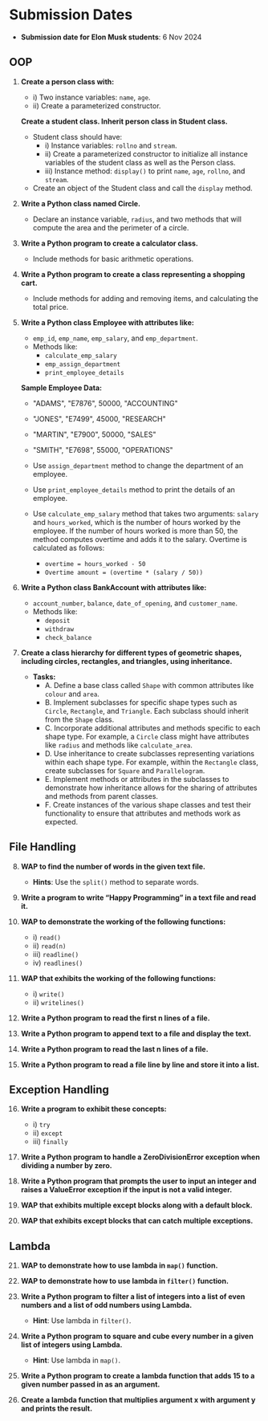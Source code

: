 # Submission Dates

- **Submission date for Elon Musk students**: 6 Nov 2024

## OOP

1. **Create a person class with:**

   - i) Two instance variables: `name`, `age`.
   - ii) Create a parameterized constructor.

   **Create a student class. Inherit person class in Student class.**

   - Student class should have:
     - i) Instance variables: `rollno` and `stream`.
     - ii) Create a parameterized constructor to initialize all instance variables of the student class as well as the Person class.
     - iii) Instance method: `display()` to print `name`, `age`, `rollno`, and `stream`.
   - Create an object of the Student class and call the `display` method.

2. **Write a Python class named Circle.**

   - Declare an instance variable, `radius`, and two methods that will compute the area and the perimeter of a circle.

3. **Write a Python program to create a calculator class.**

   - Include methods for basic arithmetic operations.

4. **Write a Python program to create a class representing a shopping cart.**

   - Include methods for adding and removing items, and calculating the total price.

5. **Write a Python class Employee with attributes like:**

   - `emp_id`, `emp_name`, `emp_salary`, and `emp_department`.
   - Methods like:
     - `calculate_emp_salary`
     - `emp_assign_department`
     - `print_employee_details`

   **Sample Employee Data:**

   - "ADAMS", "E7876", 50000, "ACCOUNTING"
   - "JONES", "E7499", 45000, "RESEARCH"
   - "MARTIN", "E7900", 50000, "SALES"
   - "SMITH", "E7698", 55000, "OPERATIONS"

   - Use `assign_department` method to change the department of an employee.
   - Use `print_employee_details` method to print the details of an employee.
   - Use `calculate_emp_salary` method that takes two arguments: `salary` and `hours_worked`, which is the number of hours worked by the employee. If the number of hours worked is more than 50, the method computes overtime and adds it to the salary. Overtime is calculated as follows:
     - `overtime = hours_worked - 50`
     - `Overtime amount = (overtime * (salary / 50))`

6. **Write a Python class BankAccount with attributes like:**

   - `account_number`, `balance`, `date_of_opening`, and `customer_name`.
   - Methods like:
     - `deposit`
     - `withdraw`
     - `check_balance`

7. **Create a class hierarchy for different types of geometric shapes, including circles, rectangles, and triangles, using inheritance.**
   - **Tasks:**
     - A. Define a base class called `Shape` with common attributes like `colour` and `area`.
     - B. Implement subclasses for specific shape types such as `Circle`, `Rectangle`, and `Triangle`. Each subclass should inherit from the `Shape` class.
     - C. Incorporate additional attributes and methods specific to each shape type. For example, a `Circle` class might have attributes like `radius` and methods like `calculate_area`.
     - D. Use inheritance to create subclasses representing variations within each shape type. For example, within the `Rectangle` class, create subclasses for `Square` and `Parallelogram`.
     - E. Implement methods or attributes in the subclasses to demonstrate how inheritance allows for the sharing of attributes and methods from parent classes.
     - F. Create instances of the various shape classes and test their functionality to ensure that attributes and methods work as expected.

## File Handling

8. **WAP to find the number of words in the given text file.**

   - **Hints**: Use the `split()` method to separate words.

9. **Write a program to write “Happy Programming” in a text file and read it.**

10. **WAP to demonstrate the working of the following functions:**

    - i) `read()`
    - ii) `read(n)`
    - iii) `readline()`
    - iv) `readlines()`

11. **WAP that exhibits the working of the following functions:**

    - i) `write()`
    - ii) `writelines()`

12. **Write a Python program to read the first n lines of a file.**

13. **Write a Python program to append text to a file and display the text.**

14. **Write a Python program to read the last n lines of a file.**

15. **Write a Python program to read a file line by line and store it into a list.**

## Exception Handling

16. **Write a program to exhibit these concepts:**

    - i) `try`
    - ii) `except`
    - iii) `finally`

17. **Write a Python program to handle a ZeroDivisionError exception when dividing a number by zero.**

18. **Write a Python program that prompts the user to input an integer and raises a ValueError exception if the input is not a valid integer.**

19. **WAP that exhibits multiple except blocks along with a default block.**

20. **WAP that exhibits except blocks that can catch multiple exceptions.**

## Lambda

21. **WAP to demonstrate how to use lambda in `map()` function.**

22. **WAP to demonstrate how to use lambda in `filter()` function.**

23. **Write a Python program to filter a list of integers into a list of even numbers and a list of odd numbers using Lambda.**

    - **Hint**: Use lambda in `filter()`.

24. **Write a Python program to square and cube every number in a given list of integers using Lambda.**

    - **Hint**: Use lambda in `map()`.

25. **Write a Python program to create a lambda function that adds 15 to a given number passed in as an argument.**

26. **Create a lambda function that multiplies argument x with argument y and prints the result.**
